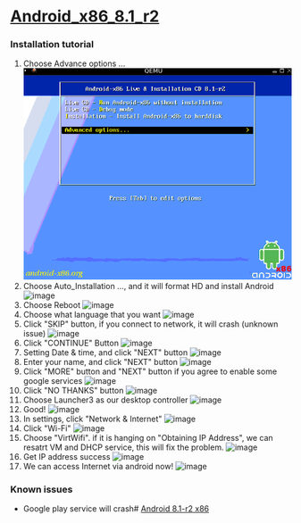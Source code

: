 # [Android_x86_8.1_r2](http://rwthaachen.dl.osdn.jp/android-x86/69704/android-x86-8.1-r2.iso)
### Installation tutorial
1. Choose Advance options ...
![image](https://github.com/sheng9571/shenker/blob/master/qemu/android/image/android_8.1_01.png)
2. Choose Auto_Installation ..., and it will format HD and install Android
![image](https://github.com)
3. Choose Reboot
![image](https://github.com)
4. Choose what language that you want
![image](https://github.com)
5. Click "SKIP" button, if you connect to network, it will crash (unknown issue)
![image](https://github.com)
6. Click "CONTINUE" Button
![image](https://github.com)
7. Setting Date & time, and click "NEXT" button
![image](https://github.com)
8. Enter your name, and click "NEXT" button
![image](https://github.com)
9. Click "MORE" button and "NEXT" button if you agree to enable some google services
![image](https://github.com)
10. Click "NO THANKS" button
![image](https://github.com)
11. Choose Launcher3 as our desktop controller
![image](https://github.com)
12. Good!
![image](https://github.com)
13. In settings, click "Network & Internet"
![image](https://github.com)
14. Click "Wi-Fi"
![image](https://github.com)
15. Choose "VirtWifi". if it is hanging on "Obtaining IP Address", we can resatrt VM and DHCP service, this will fix the problem.
![image](https://github.com)
16. Get IP address success
![image](https://github.com)
17. We can access Internet via android now!
![image](https://github.com)
### Known issues
* Google play service will crash# [Android 8.1-r2 x86](http://rwthaachen.dl.osdn.jp/android-x86/69704/android-x86-8.1-r2.iso)
